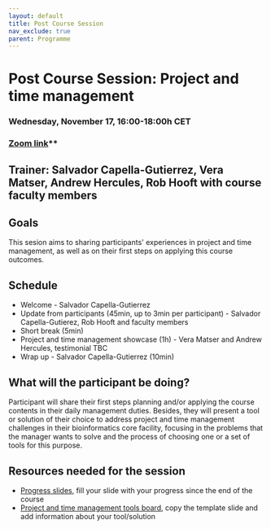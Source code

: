 ```yaml
---
layout: default
title: Post Course Session
nav_exclude: true
parent: Programme
---
```


# Post Course Session: Project and time management
### Wednesday, November 17, 16:00-18:00h CET
### [Zoom link](https://rediris.zoom.us/j/83009950933?pwd=Tlhsb2NQbFhqbGttOUU1aDFqNmFpZz09)**
## Trainer: Salvador Capella-Gutierrez, Vera Matser, Andrew Hercules, Rob Hooft with course faculty members

## Goals
This sesion aims to sharing participants' experiences in project and time management, as well as on their first steps on applying this course outcomes.

## Schedule
- Welcome - Salvador Capella-Gutierrez
- Update from participants (45min, up to 3min per participant) - Salvador Capella-Gutierez, Rob Hooft and faculty members
- Short break (5min)    
- Project and time management showcase (1h) - Vera Matser and Andrew Hercules, testimonial TBC
- Wrap up - Salvador Capella-Gutierrez (10min)

## What will the participant be doing?
Participant will share their first steps planning and/or applying the course contents in their daily management duties. Besides, they will present a tool or solution of their choice to address project and time management challenges in their bioinformatics core facility, focusing in the problems that the manager wants to solve and the process of choosing one or a set of tools for this purpose. 

## Resources needed for the session
- [Progress slides](https://docs.google.com/presentation/d/15OjDroEHaVH5bX6ymGf23DU8kTnEGadLZLOZk2eio0k/edit#slide=id.g101133dd7ba_0_52), fill your slide with your progress since the end of the course
- [Project and time management tools board](https://docs.google.com/presentation/d/1MdrwT8DrDy0lGaHbWC_xgKA7cLeUa_TO4BL618u3BiE/edit#slide=id.p), copy the template slide and add information about your tool/solution
